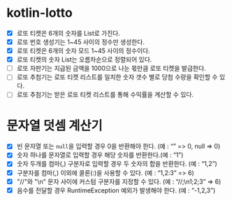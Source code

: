 # kotlin-lotto

- [x] 로또 티켓은 6개의 숫자를 List로 가진다.
- [x] 로또 번호 생성기는 1~45 사이의 정수만 생성한다.
- [x] 로또 티켓은 6개의 숫자 모드 1~45 사이의 정수이다.
- [x] 로또 티켓의 숫자 List는 오름차순으로 정렬되어 있다.
- [ ] 로또 자판기는 지급된 금액을 1000으로 나눈 몫만큼 로또 티켓을 발급한다.
- [ ] 로또 추첨기는 로또 티켓 리스트를 일치한 숫자 갯수 별로 당첨 수량을 확인할 수 있다.
- [ ] 로또 추첨기는 받은 로또 티켓 리스트를 통해 수익률을 계산할 수 있다.

# 문자열 덧셈 계산기

- [x] 빈 문자열 또는 `null`을 입력할 경우 0을 반환해야 한다. (예 : “” => 0, null => 0)
- [x] 숫자 하나를 문자열로 입력할 경우 해당 숫자를 반환한다.(예 : “1”)
- [x] 숫자 두개를 컴마(,) 구분자로 입력할 경우 두 숫자의 합을 반환한다. (예 : “1,2”)
- [x] 구분자를 컴마(,) 이외에 콜론(:)을 사용할 수 있다. (예 : “1,2:3” => 6)
- [x] "//"와 "\n" 문자 사이에 커스텀 구분자를 지정할 수 있다. (예 : “//;\n1;2;3” => 6)
- [x] 음수를 전달할 경우 RuntimeException 예외가 발생해야 한다. (예 : “-1,2,3”)
